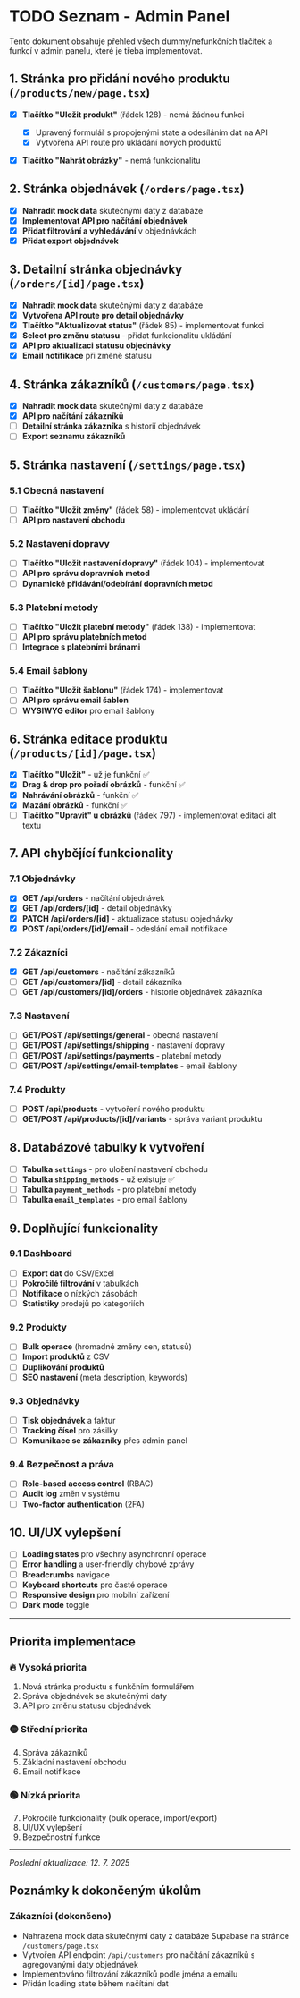 # TODO Seznam - Admin Panel

Tento dokument obsahuje přehled všech dummy/nefunkčních tlačítek a funkcí v admin panelu, které je třeba implementovat.

## 1. Stránka pro přidání nového produktu (`/products/new/page.tsx`)

- [x] **Tlačítko "Uložit produkt"** (řádek 128) - nemá žádnou funkci

  - [x] Upravený formulář s propojenými state a odesíláním dat na API
  - [x] Vytvořena API route pro ukládání nových produktů
- [x] **Tlačítko "Nahrát obrázky"** - nemá funkcionalitu

## 2. Stránka objednávek (`/orders/page.tsx`)

- [x] **Nahradit mock data** skutečnými daty z databáze
- [x] **Implementovat API pro načítání objednávek**
- [x] **Přidat filtrování a vyhledávání** v objednávkách
- [x] **Přidat export objednávek**

## 3. Detailní stránka objednávky (`/orders/[id]/page.tsx`)

- [x] **Nahradit mock data** skutečnými daty z databáze
- [x] **Vytvořena API route pro detail objednávky**
- [x] **Tlačítko "Aktualizovat status"** (řádek 85) - implementovat funkci
- [x] **Select pro změnu statusu** - přidat funkcionalitu ukládání
- [x] **API pro aktualizaci statusu objednávky**
- [x] **Email notifikace** při změně statusu

## 4. Stránka zákazníků (`/customers/page.tsx`)

- [x] **Nahradit mock data** skutečnými daty z databáze
- [x] **API pro načítání zákazníků**
- [ ] **Detailní stránka zákazníka** s historií objednávek
- [ ] **Export seznamu zákazníků**

## 5. Stránka nastavení (`/settings/page.tsx`)

### 5.1 Obecná nastavení
- [ ] **Tlačítko "Uložit změny"** (řádek 58) - implementovat ukládání
- [ ] **API pro nastavení obchodu**

### 5.2 Nastavení dopravy
- [ ] **Tlačítko "Uložit nastavení dopravy"** (řádek 104) - implementovat
- [ ] **API pro správu dopravních metod**
- [ ] **Dynamické přidávání/odebírání dopravních metod**

### 5.3 Platební metody
- [ ] **Tlačítko "Uložit platební metody"** (řádek 138) - implementovat
- [ ] **API pro správu platebních metod**
- [ ] **Integrace s platebními bránami**

### 5.4 Email šablony
- [ ] **Tlačítko "Uložit šablonu"** (řádek 174) - implementovat
- [ ] **API pro správu email šablon**
- [ ] **WYSIWYG editor** pro email šablony

## 6. Stránka editace produktu (`/products/[id]/page.tsx`)

- [x] **Tlačítko "Uložit"** - už je funkční ✅
- [x] **Drag & drop pro pořadí obrázků** - funkční ✅
- [x] **Nahrávání obrázků** - funkční ✅
- [x] **Mazání obrázků** - funkční ✅
- [ ] **Tlačítko "Upravit" u obrázků** (řádek 797) - implementovat editaci alt textu

## 7. API chybějící funkcionality

### 7.1 Objednávky
- [x] **GET /api/orders** - načítání objednávek
- [x] **GET /api/orders/[id]** - detail objednávky
- [x] **PATCH /api/orders/[id]** - aktualizace statusu objednávky
- [x] **POST /api/orders/[id]/email** - odeslání email notifikace

### 7.2 Zákazníci
- [x] **GET /api/customers** - načítání zákazníků
- [ ] **GET /api/customers/[id]** - detail zákazníka
- [ ] **GET /api/customers/[id]/orders** - historie objednávek zákazníka

### 7.3 Nastavení
- [ ] **GET/POST /api/settings/general** - obecná nastavení
- [ ] **GET/POST /api/settings/shipping** - nastavení dopravy
- [ ] **GET/POST /api/settings/payments** - platební metody
- [ ] **GET/POST /api/settings/email-templates** - email šablony

### 7.4 Produkty
- [ ] **POST /api/products** - vytvoření nového produktu
- [ ] **GET/POST /api/products/[id]/variants** - správa variant produktu

## 8. Databázové tabulky k vytvoření

- [ ] **Tabulka `settings`** - pro uložení nastavení obchodu
- [ ] **Tabulka `shipping_methods`** - už existuje ✅
- [ ] **Tabulka `payment_methods`** - pro platební metody
- [ ] **Tabulka `email_templates`** - pro email šablony

## 9. Doplňující funkcionality

### 9.1 Dashboard
- [ ] **Export dat** do CSV/Excel
- [ ] **Pokročilé filtrování** v tabulkách
- [ ] **Notifikace** o nízkých zásobách
- [ ] **Statistiky** prodejů po kategoriích

### 9.2 Produkty
- [ ] **Bulk operace** (hromadné změny cen, statusů)
- [ ] **Import produktů** z CSV
- [ ] **Duplikování produktů**
- [ ] **SEO nastavení** (meta description, keywords)

### 9.3 Objednávky
- [ ] **Tisk objednávek** a faktur
- [ ] **Tracking čísel** pro zásilky
- [ ] **Komunikace se zákazníky** přes admin panel

### 9.4 Bezpečnost a práva
- [ ] **Role-based access control** (RBAC)
- [ ] **Audit log** změn v systému
- [ ] **Two-factor authentication** (2FA)

## 10. UI/UX vylepšení

- [ ] **Loading states** pro všechny asynchronní operace
- [ ] **Error handling** a user-friendly chybové zprávy
- [ ] **Breadcrumbs** navigace
- [ ] **Keyboard shortcuts** pro časté operace
- [ ] **Responsive design** pro mobilní zařízení
- [ ] **Dark mode** toggle

---

## Priorita implementace

### 🔥 Vysoká priorita
1. Nová stránka produktu s funkčním formulářem
2. Správa objednávek se skutečnými daty
3. API pro změnu statusu objednávek

### 🟡 Střední priorita
4. Správa zákazníků
5. Základní nastavení obchodu
6. Email notifikace

### 🟢 Nízká priorita
7. Pokročilé funkcionality (bulk operace, import/export)
8. UI/UX vylepšení
9. Bezpečnostní funkce

---

*Poslední aktualizace: 12. 7. 2025*

## Poznámky k dokončeným úkolům

### Zákazníci (dokončeno)
- Nahrazena mock data skutečnými daty z databáze Supabase na stránce `/customers/page.tsx`
- Vytvořen API endpoint `/api/customers` pro načítání zákazníků s agregovanými daty objednávek
- Implementováno filtrování zákazníků podle jména a emailu
- Přidán loading state během načítání dat
